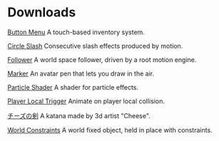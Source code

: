 # Downloads

[Button Menu](https://github.com/VRLabs/VRChat/releases/download/1/buttonMenu.unitypackage) A touch-based inventory system.

[Circle Slash](https://github.com/VRLabs/VRChat/releases/download/1/circleSlash.unitypackage) Consecutive slash effects produced by motion.

[Follower](https://github.com/VRLabs/VRChat/releases/download/1/Follower.unitypackage) A world space follower, driven by a root motion engine.

[Marker](https://github.com/VRLabs/VRChat/releases/download/1/Marker.unitypackage) An avatar pen that lets you draw in the air.

[Particle Shader](https://github.com/VRLabs/VRChat/releases/download/1/particleShader.unitypackage) A shader for particle effects.

[Player Local Trigger](https://github.com/VRLabs/VRChat/releases/download/1/playerLocalTrigger.unitypackage) Animate on player local collision.

[チーズの剣](https://github.com/VRLabs/VRChat/releases/download/1/swordOfCheese.unitypackage) A katana made by 3d artist "Cheese".

[World Constraints](https://github.com/VRLabs/VRChat/releases/download/1/worldConstraints.unitypackage) A world fixed object, held in place with constraints.

